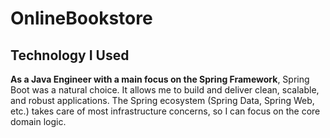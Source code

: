 # OnlineBookstore

## Technology I Used

**As a Java Engineer with a main focus on the Spring Framework**, Spring Boot was a natural choice. It allows me to build and deliver clean, scalable, and robust applications. The Spring ecosystem (Spring Data, Spring Web, etc.) takes care of most infrastructure concerns, so I can focus on the core domain logic.
